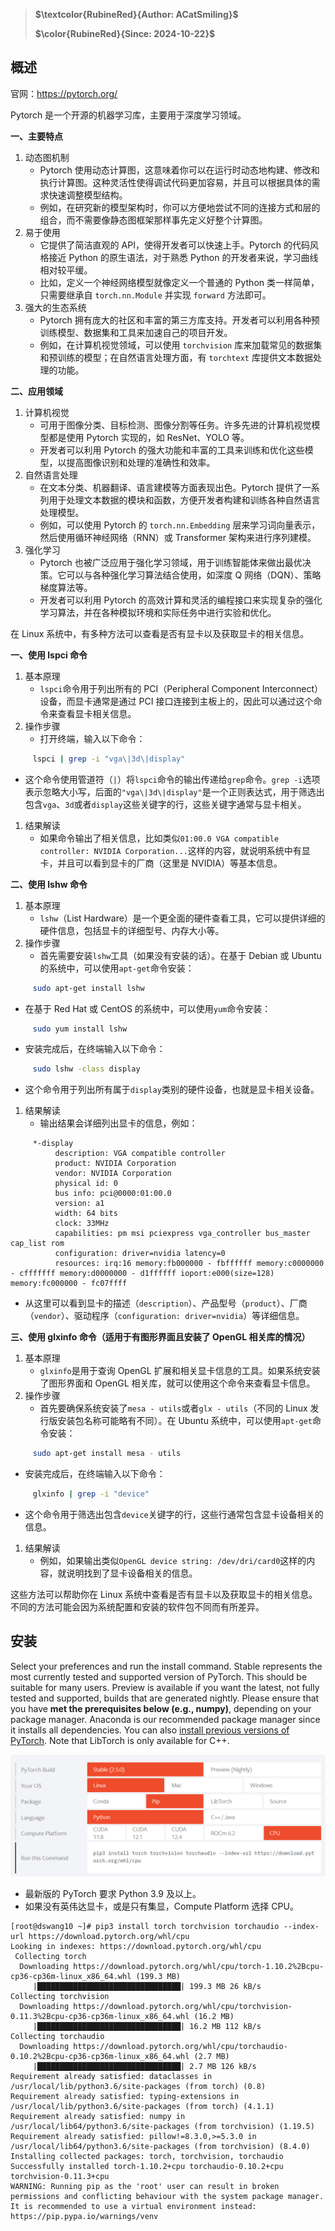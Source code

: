 >**$\textcolor{RubineRed}{Author: ACatSmiling}$**
>
>**$\color{RubineRed}{Since: 2024-10-22}$**

## 概述

官网：https://pytorch.org/

Pytorch 是一个开源的机器学习库，主要用于深度学习领域。

**一、主要特点**

1. 动态图机制
   - Pytorch 使用动态计算图，这意味着你可以在运行时动态地构建、修改和执行计算图。这种灵活性使得调试代码更加容易，并且可以根据具体的需求快速调整模型结构。
   - 例如，在研究新的模型架构时，你可以方便地尝试不同的连接方式和层的组合，而不需要像静态图框架那样事先定义好整个计算图。
2. 易于使用
   - 它提供了简洁直观的 API，使得开发者可以快速上手。Pytorch 的代码风格接近 Python 的原生语法，对于熟悉 Python 的开发者来说，学习曲线相对较平缓。
   - 比如，定义一个神经网络模型就像定义一个普通的 Python 类一样简单，只需要继承自 `torch.nn.Module` 并实现 `forward` 方法即可。
3. 强大的生态系统
   - Pytorch 拥有庞大的社区和丰富的第三方库支持。开发者可以利用各种预训练模型、数据集和工具来加速自己的项目开发。
   - 例如，在计算机视觉领域，可以使用 `torchvision` 库来加载常见的数据集和预训练的模型；在自然语言处理方面，有 `torchtext` 库提供文本数据处理的功能。

**二、应用领域**

1. 计算机视觉
   - 可用于图像分类、目标检测、图像分割等任务。许多先进的计算机视觉模型都是使用 Pytorch 实现的，如 ResNet、YOLO 等。
   - 开发者可以利用 Pytorch 的强大功能和丰富的工具来训练和优化这些模型，以提高图像识别和处理的准确性和效率。
2. 自然语言处理
   - 在文本分类、机器翻译、语言建模等方面表现出色。Pytorch 提供了一系列用于处理文本数据的模块和函数，方便开发者构建和训练各种自然语言处理模型。
   - 例如，可以使用 Pytorch 的 `torch.nn.Embedding` 层来学习词向量表示，然后使用循环神经网络（RNN）或 Transformer 架构来进行序列建模。
3. 强化学习
   - Pytorch 也被广泛应用于强化学习领域，用于训练智能体来做出最优决策。它可以与各种强化学习算法结合使用，如深度 Q 网络（DQN）、策略梯度算法等。
   - 开发者可以利用 Pytorch 的高效计算和灵活的编程接口来实现复杂的强化学习算法，并在各种模拟环境和实际任务中进行实验和优化。



在 Linux 系统中，有多种方法可以查看是否有显卡以及获取显卡的相关信息。

**一、使用 lspci 命令**

1. 基本原理
   - `lspci`命令用于列出所有的 PCI（Peripheral Component Interconnect）设备，而显卡通常是通过 PCI 接口连接到主板上的，因此可以通过这个命令来查看显卡相关信息。
2. 操作步骤
   - 打开终端，输入以下命令：

```bash
     lspci | grep -i "vga\|3d\|display"
```

- 这个命令使用管道符（`|`）将`lspci`命令的输出传递给`grep`命令。`grep -i`选项表示忽略大小写，后面的`"vga\|3d\|display"`是一个正则表达式，用于筛选出包含`vga`、`3d`或者`display`这些关键字的行，这些关键字通常与显卡相关。

1. 结果解读
   - 如果命令输出了相关信息，比如类似`01:00.0 VGA compatible controller: NVIDIA Corporation...`这样的内容，就说明系统中有显卡，并且可以看到显卡的厂商（这里是 NVIDIA）等基本信息。

**二、使用 lshw 命令**

1. 基本原理
   - `lshw`（List Hardware）是一个更全面的硬件查看工具，它可以提供详细的硬件信息，包括显卡的详细型号、内存大小等。
2. 操作步骤
   - 首先需要安装`lshw`工具（如果没有安装的话）。在基于 Debian 或 Ubuntu 的系统中，可以使用`apt-get`命令安装：

```bash
     sudo apt-get install lshw
```

- 在基于 Red Hat 或 CentOS 的系统中，可以使用`yum`命令安装：

```bash
     sudo yum install lshw
```

- 安装完成后，在终端输入以下命令：

```bash
     sudo lshw -class display
```

- 这个命令用于列出所有属于`display`类别的硬件设备，也就是显卡相关设备。

1. 结果解读
   - 输出结果会详细列出显卡的信息，例如：

```plaintext
     *-display
          description: VGA compatible controller
          product: NVIDIA Corporation
          vendor: NVIDIA Corporation
          physical id: 0
          bus info: pci@0000:01:00.0
          version: a1
          width: 64 bits
          clock: 33MHz
          capabilities: pm msi pciexpress vga_controller bus_master cap_list rom
          configuration: driver=nvidia latency=0
          resources: irq:16 memory:fb000000 - fbffffff memory:c0000000 - cfffffff memory:d0000000 - d1ffffff ioport:e000(size=128) memory:fc000000 - fc07ffff
```

- 从这里可以看到显卡的描述（`description`）、产品型号（`product`）、厂商（`vendor`）、驱动程序（`configuration: driver=nvidia`）等详细信息。

**三、使用 glxinfo 命令（适用于有图形界面且安装了 OpenGL 相关库的情况）**

1. 基本原理
   - `glxinfo`是用于查询 OpenGL 扩展和相关显卡信息的工具。如果系统安装了图形界面和 OpenGL 相关库，就可以使用这个命令来查看显卡信息。
2. 操作步骤
   - 首先要确保系统安装了`mesa - utils`或者`glx - utils`（不同的 Linux 发行版安装包名称可能略有不同）。在 Ubuntu 系统中，可以使用`apt-get`命令安装：

```bash
     sudo apt-get install mesa - utils
```

- 安装完成后，在终端输入以下命令：

```bash
     glxinfo | grep -i "device"
```

- 这个命令用于筛选出包含`device`关键字的行，这些行通常包含显卡设备相关的信息。

1. 结果解读
   - 例如，如果输出类似`OpenGL device string: /dev/dri/card0`这样的内容，就说明找到了显卡设备相关的信息。

这些方法可以帮助你在 Linux 系统中查看是否有显卡以及获取显卡的相关信息。不同的方法可能会因为系统配置和安装的软件包不同而有所差异。





## 安装

Select your preferences and run the install command. Stable represents the most currently tested and supported version of PyTorch. This should be suitable for many users. Preview is available if you want the latest, not fully tested and supported, builds that are generated nightly. Please ensure that you have **met the prerequisites below (e.g., numpy)**, depending on your package manager. Anaconda is our recommended package manager since it installs all dependencies. You can also [install previous versions of PyTorch](https://pytorch.org/get-started/previous-versions). Note that LibTorch is only available for C++.

![image-20241022093151442](pytorch/image-20241022093151442.png)

- 最新版的 PyTorch 要求 Python 3.9 及以上。
- 如果没有英伟达显卡，或是只有集显，Compute Platform 选择 CPU。

```shell
[root@dswang10 ~]# pip3 install torch torchvision torchaudio --index-url https://download.pytorch.org/whl/cpu
Looking in indexes: https://download.pytorch.org/whl/cpu
 Collecting torch
  Downloading https://download.pytorch.org/whl/cpu/torch-1.10.2%2Bcpu-cp36-cp36m-linux_x86_64.whl (199.3 MB)
     |████████████████████████████████| 199.3 MB 26 kB/s              
Collecting torchvision
  Downloading https://download.pytorch.org/whl/cpu/torchvision-0.11.3%2Bcpu-cp36-cp36m-linux_x86_64.whl (16.2 MB)
     |████████████████████████████████| 16.2 MB 112 kB/s            
Collecting torchaudio
  Downloading https://download.pytorch.org/whl/cpu/torchaudio-0.10.2%2Bcpu-cp36-cp36m-linux_x86_64.whl (2.7 MB)
     |████████████████████████████████| 2.7 MB 126 kB/s            
Requirement already satisfied: dataclasses in /usr/local/lib/python3.6/site-packages (from torch) (0.8)
Requirement already satisfied: typing-extensions in /usr/local/lib/python3.6/site-packages (from torch) (4.1.1)
Requirement already satisfied: numpy in /usr/local/lib64/python3.6/site-packages (from torchvision) (1.19.5)
Requirement already satisfied: pillow!=8.3.0,>=5.3.0 in /usr/local/lib64/python3.6/site-packages (from torchvision) (8.4.0)
Installing collected packages: torch, torchvision, torchaudio
Successfully installed torch-1.10.2+cpu torchaudio-0.10.2+cpu torchvision-0.11.3+cpu
WARNING: Running pip as the 'root' user can result in broken permissions and conflicting behaviour with the system package manager. It is recommended to use a virtual environment instead: https://pip.pypa.io/warnings/venv
```

